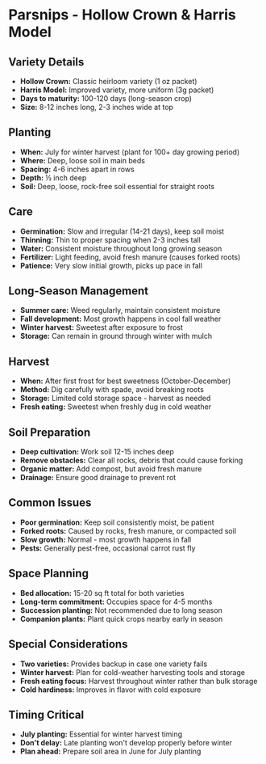 # Parsnips - Hollow Crown & Harris Model

## Variety Details
- **Hollow Crown:** Classic heirloom variety (1 oz packet)
- **Harris Model:** Improved variety, more uniform (3g packet)
- **Days to maturity:** 100-120 days (long-season crop)
- **Size:** 8-12 inches long, 2-3 inches wide at top

## Planting
- **When:** July for winter harvest (plant for 100+ day growing period)
- **Where:** Deep, loose soil in main beds
- **Spacing:** 4-6 inches apart in rows
- **Depth:** ½ inch deep
- **Soil:** Deep, loose, rock-free soil essential for straight roots

## Care
- **Germination:** Slow and irregular (14-21 days), keep soil moist
- **Thinning:** Thin to proper spacing when 2-3 inches tall
- **Water:** Consistent moisture throughout long growing season
- **Fertilizer:** Light feeding, avoid fresh manure (causes forked roots)
- **Patience:** Very slow initial growth, picks up pace in fall

## Long-Season Management
- **Summer care:** Weed regularly, maintain consistent moisture
- **Fall development:** Most growth happens in cool fall weather
- **Winter harvest:** Sweetest after exposure to frost
- **Storage:** Can remain in ground through winter with mulch

## Harvest
- **When:** After first frost for best sweetness (October-December)
- **Method:** Dig carefully with spade, avoid breaking roots
- **Storage:** Limited cold storage space - harvest as needed
- **Fresh eating:** Sweetest when freshly dug in cold weather

## Soil Preparation
- **Deep cultivation:** Work soil 12-15 inches deep
- **Remove obstacles:** Clear all rocks, debris that could cause forking
- **Organic matter:** Add compost, but avoid fresh manure
- **Drainage:** Ensure good drainage to prevent rot

## Common Issues
- **Poor germination:** Keep soil consistently moist, be patient
- **Forked roots:** Caused by rocks, fresh manure, or compacted soil
- **Slow growth:** Normal - most growth happens in fall
- **Pests:** Generally pest-free, occasional carrot rust fly

## Space Planning
- **Bed allocation:** 15-20 sq ft total for both varieties
- **Long-term commitment:** Occupies space for 4-5 months
- **Succession planting:** Not recommended due to long season
- **Companion plants:** Plant quick crops nearby early in season

## Special Considerations
- **Two varieties:** Provides backup in case one variety fails
- **Winter harvest:** Plan for cold-weather harvesting tools and storage
- **Fresh eating focus:** Harvest throughout winter rather than bulk storage
- **Cold hardiness:** Improves in flavor with cold exposure

## Timing Critical
- **July planting:** Essential for winter harvest timing
- **Don't delay:** Late planting won't develop properly before winter
- **Plan ahead:** Prepare soil area in June for July planting